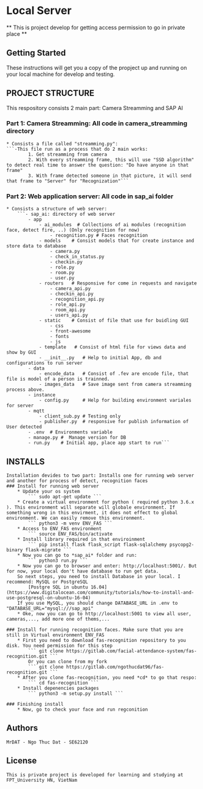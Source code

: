 # Local Server

** This is project develop for getting access permission to go in private place **

## Getting Started
These instructions will get you a copy of the propject up and running on your local machine for develop and testing.

## PROJECT STRUCTURE

This respository consists 2 main part: Camera Streamming and SAP AI

### Part 1: Camera Streamming: All code in camera_streamming directory
    * Consists a file called "streamming.py":
    ```-This file run as a process that do 2 main works:
            1. Get streamming from camera
            2. With every streamming frame, this will use "SSD algorithm" to detect real time to answer the question: "Do have anyone in that frame"
            3. With frame detected someone in that picture, it will send that frame to "Server" for "Recognization"```

### Part 2: Web application server: All code in sap_ai folder
    * Consists a structure of web server:
        ```- sap_ai: directory of web server
            - app 
                - ai_modules  # Collections of ai modules (recognition face, detect fire, ..) (Only recognition for now) 
                    - recognition.py # Faces recognition
                - models    # Consist models that for create instance and store data to database 
                    - camera.py
                    - check_in_status.py
                    - checkin.py
                    - role.py
                    - room.py
                    - user.py
                - routers   # Responsive for come in requests and navigate
                    - camera_api.py
                    - checkin_api.py
                    - recognition_api.py
                    - role_api.py
                    - room_api.py
                    - users_api.py
                - static    # Consist of file that use for buidling GUI
                    - css
                    - front-awesome
                    - fonts
                    - js
                - template   # Consist of html file for views data and show by GUI
                - __init__.py   # Help to initial App, db and configurations to run server
            - data
                - encode_data   # Consist of .fev are encode file, that file is model of a person is trainned.
                - images_data   # Save image sent from camera streamming process above.
            - instance
                - config.py     # Help for building environment variales for server
            - mqtt
                - client_sub.py # Testing only
                - publisher.py  # responsive for publish information of User detected
            - .env  # Environments variable
            - manage.py #  Manage version for DB
            - run.py    # Initial app, place app start to run```


## INSTALLS
    Installation devides to two part: Installs one for running web server and another for process of detect, recognition faces
    ### Install for running web server
        * Update your os system
            ``` sudo apt-get update ```
        * Create a virtual environment for python ( required python 3.6.x ). This environment will separate will globale environment. If something wrong in this envirment, it does not effect to global environment. We can easily remove this environment.
            ``` python3 -m venv ENV_FAS ```
        * Access to ENV_FAS environment
            ``` source ENV_FAS/bin/activate
        * Install library required in that enviroinment
            ``` pip install flask flask_script flask-sqlalchemy psycopg2-binary flask-migrate ```
        * Now you can go to *sap_ai* folder and run:
            ``` python3 run.py ``` 
        * Now you can go to browser and enter: http://localhost:5001/. But for now, your local don't have database to run get data.
        So next steps, you need to install Database in your local. I recommend: MySQL or PostgreSQL
            [Postgre SQL in ubuntu 16.04](https://www.digitalocean.com/community/tutorials/how-to-install-and-use-postgresql-on-ubuntu-16-04)
        If you use MySQL, you should change DATABASE_URL in .env to "DATABASE_URL="mysql:///sap_api"
        * Oke, now you can go to http://localhost:5001 to view all user, cameras,..., add more one of thems,...

    ### Install for running recognition faces. Make sure that you are still in Virtual environment ENV_FAS
        * First you need to download fas-recognition repository to you disk. You need permission for this step
            ``` git clone https://gitlab.com/facial-attendance-system/fas-recognition.git ```
            Or you can clone from my fork
            ``` git clone https://gitlab.com/ngothucdat96/fas-recognition.git ```
        * After you clone fas-recognition, you need *cd* to go that respo:
            ``` cd fas-recognition ```
        * Install depenencies packages
            ``` python3 -m setup.py install ```

    ### Finishing install
        * Now, go to check your face and run regconition

## Authors
    MrDAT - Ngo Thuc Dat - SE62120

## License
    This is private project is developed for learning and studying at FPT_University HN, VietNam